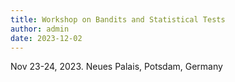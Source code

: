 ```yaml
---
title: Workshop on Bandits and Statistical Tests
author: admin
date: 2023-12-02
---
```


Nov 23-24, 2023. Neues Palais, Potsdam, Germany
